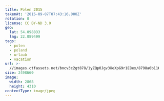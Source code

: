 ```yaml
---
title: Polen 2015
takenAt: '2015-09-07T07:43:16.000Z'
rotation: 0
license: CC BY-ND 3.0
geo:
  lat: 54.098833
  lng: 22.089499
tags:
  - polen
  - poland
  - urlaub
  - vacation
url: >-
  //images.ctfassets.net/bncv3c2gt878/1yZQp0Jgv3XeXpG9r1EBex/8798a0b11026e0ec97f1511ce4ccc1ec/polen-2015_25862546221_o
size: 2498660
image:
  width: 2868
  height: 4310
contentType: image/jpeg
---
```


